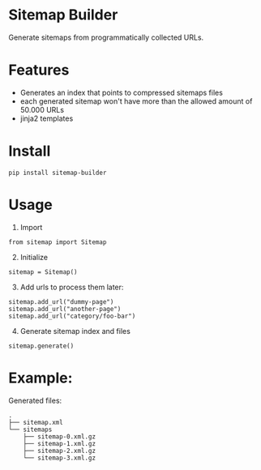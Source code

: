 # Sitemap Builder

Generate sitemaps from programmatically collected URLs.

# Features

- Generates an index that points to compressed sitemaps files
- each generated sitemap won't have more than the allowed amount of
  50.000 URLs
- jinja2 templates

# Install

~~~
pip install sitemap-builder
~~~

# Usage

1. Import 

~~~
from sitemap import Sitemap
~~~

2. Initialize

~~~
sitemap = Sitemap()
~~~

3. Add urls to process them later:

~~~
sitemap.add_url("dummy-page")
sitemap.add_url("another-page")
sitemap.add_url("category/foo-bar")
~~~

4. Generate sitemap index and files

~~~
sitemap.generate()
~~~

# Example:

Generated files:

~~~
.
├── sitemap.xml
└── sitemaps
    ├── sitemap-0.xml.gz
    ├── sitemap-1.xml.gz
    ├── sitemap-2.xml.gz
	└── sitemap-3.xml.gz
~~~

